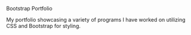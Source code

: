 Bootstrap Portfolio

My portfolio showcasing a variety of programs I have worked on utilizing CSS and Bootstrap for styling.
